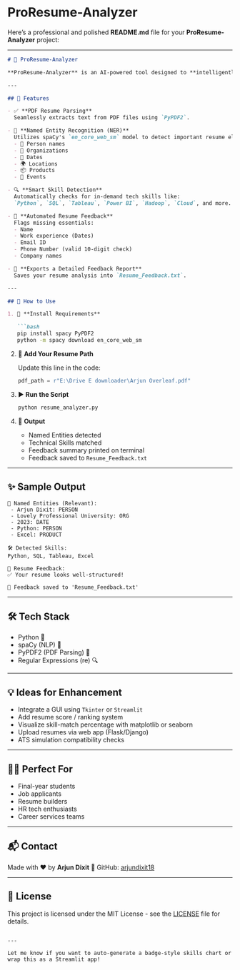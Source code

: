 # ProResume-Analyzer

Here’s a professional and polished **README.md** file for your **ProResume-Analyzer** project:


---

````markdown
# 📄 ProResume-Analyzer

**ProResume-Analyzer** is an AI-powered tool designed to **intelligently analyze resumes** and provide **instant feedback** on structure, skills, and key components. Built using Python and spaCy, this script extracts text from PDF resumes, identifies relevant named entities (like names, organizations, and dates), and checks for technical skills — empowering job seekers to craft optimized, well-structured CVs.

---

## 🚀 Features

- ✅ **PDF Resume Parsing**  
  Seamlessly extracts text from PDF files using `PyPDF2`.

- 🧠 **Named Entity Recognition (NER)**  
  Utilizes spaCy's `en_core_web_sm` model to detect important resume elements such as:
  - 👤 Person names  
  - 🏢 Organizations  
  - 📅 Dates  
  - 🌍 Locations  
  - 📦 Products  
  - 🎉 Events

- 🔍 **Smart Skill Detection**  
  Automatically checks for in-demand tech skills like:
  `Python`, `SQL`, `Tableau`, `Power BI`, `Hadoop`, `Cloud`, and more.

- 📢 **Automated Resume Feedback**  
  Flags missing essentials:
  - Name
  - Work experience (Dates)
  - Email ID
  - Phone Number (valid 10-digit check)
  - Company names

- 💾 **Exports a Detailed Feedback Report**  
  Saves your resume analysis into `Resume_Feedback.txt`.

---

## 📂 How to Use

1. 🔧 **Install Requirements**

   ```bash
   pip install spacy PyPDF2
   python -m spacy download en_core_web_sm
````

2. 📝 **Add Your Resume Path**

   Update this line in the code:

   ```python
   pdf_path = r"E:\Drive E downloader\Arjun Overleaf.pdf"
   ```

3. ▶️ **Run the Script**

   ```bash
   python resume_analyzer.py
   ```

4. 📄 **Output**

   * Named Entities detected
   * Technical Skills matched
   * Feedback summary printed on terminal
   * Feedback saved to `Resume_Feedback.txt`

---

## ✨ Sample Output

```text
📄 Named Entities (Relevant):
 - Arjun Dixit: PERSON
 - Lovely Professional University: ORG
 - 2023: DATE
 - Python: PERSON
 - Excel: PRODUCT

🛠 Detected Skills:
Python, SQL, Tableau, Excel

🧠 Resume Feedback:
✅ Your resume looks well-structured!

📝 Feedback saved to 'Resume_Feedback.txt'
```

---

## 🛠 Tech Stack

* Python 🐍
* spaCy (NLP) 🧠
* PyPDF2 (PDF Parsing) 📄
* Regular Expressions (re) 🔍

---

## 💡 Ideas for Enhancement

* Integrate a GUI using `Tkinter` or `Streamlit`
* Add resume score / ranking system
* Visualize skill-match percentage with matplotlib or seaborn
* Upload resumes via web app (Flask/Django)
* ATS simulation compatibility checks

---

## 🧑‍💼 Perfect For

* Final-year students
* Job applicants
* Resume builders
* HR tech enthusiasts
* Career services teams

---

## 📬 Contact

Made with ❤️ by **Arjun Dixit**
🔗 GitHub: [arjundixit18](https://github.com/arjundixit18)

---

## 📘 License

This project is licensed under the MIT License - see the [LICENSE](LICENSE) file for details.

```

---

Let me know if you want to auto-generate a badge-style skills chart or wrap this as a Streamlit app!
```
